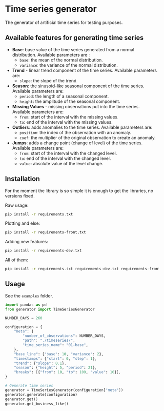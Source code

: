 # Time series generator

The generator of artificial time series for testing purposes. 

## Available features for generating time series

- **Base**: base value of the time series generated from a normal distribution. Available parameters are :
  - `base`: the mean of the normal distribution.
  - `variance`: the variance of the normal distribution.
- **Trend** - linear trend component of the time series. Available parameters are:
  - `slope`: the slope of the trend.
- **Season**: the sinusoid-like seasonal component of the time series. Available parameters are:
  - `period`: the length of a seasonal component.
  - `height`: the amplitude of the seasonal component.
- **Missing Values** - missing observations put into the time series. Available parameters are:
  - `from`: start of the interval with the missing values.
  - `to`: end of the interval with the missing values.
- **Outliers**: adds anomalies to the time series. Available parameters are:
  - `position`: the index of the observation with an anomaly.
  - `coef`: the multiplier of the original observation to create an anomaly. 
- **Jumps**: adds a change point (change of level) of the time series. Available parameters are:
  - `from`: start of the interval with the changed level.
  - `to`: end of the interval with the changed level.
  - `value`: absolute value of the level change.

## Installation

For the moment the library is so simple it is enough to get the libraries, no versions fixed. 

Raw usage:
```bash
pip install -r requirements.txt
```

Plotting and else:
```bash
pip install -r requirements-front.txt
```

Adding new features:
```bash
pip install -r requirements-dev.txt
```

All of them:
```bash
pip install -r requirements.txt requirements-dev.txt requirements-front.txt
```

## Usage

See the `examples` folder. 

```python
import pandas as pd
from generator import TimeSeriesGenerator

NUMBER_DAYS = 260

configuration = {
    "meta": {
        "number_of_observations": NUMBER_DAYS,
        "path": "./timeseries/",
        "time_series_name": "01-base",
    },
    "base_line": {"base": 10, "variance": 2},
    "timestamps": {"start": 0, "step": 1},
    "trend": {"slope": 0.1},
    "season": {"height": 5, "period": 21},
    "breaks": [{"from": 10, "to": 100, "value": 10}],
}

# Generate time series
generator = TimeSeriesGenerator(configuration["meta"])
generator.generate(configuration)
generator.get()
generator.get_business_like()
```